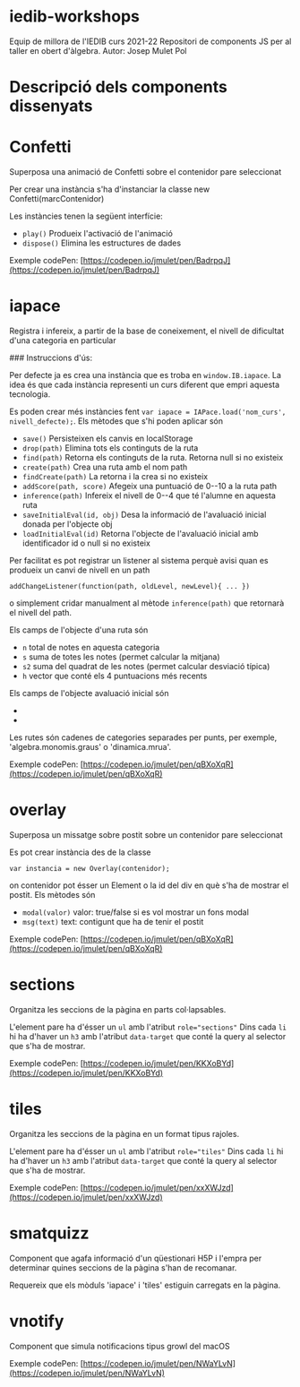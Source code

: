 # iedib-workshops

Equip de millora de l'IEDIB curs 2021-22
Repositori de components JS per al taller en obert d'àlgebra.
Autor: Josep Mulet Pol

# Descripció dels components dissenyats

# Confetti

Superposa una animació de Confetti sobre el contenidor pare seleccionat

Per crear una instància s'ha d'instanciar la classe 
new Confetti(marcContenidor)

Les instàncies tenen la següent interfície:

- `play()` Produeix l'activació de l'animació
- `dispose()` Elimina les estructures de dades

Exemple codePen: [https://codepen.io/jmulet/pen/BadrpqJ](https://codepen.io/jmulet/pen/BadrpqJ)

# iapace

Registra i infereix, a partir de la base de coneixement, el nivell de dificultat d'una categoria en particular

### Instruccions d'ús:

Per defecte ja es crea una instància que es troba en `window.IB.iapace`. La idea és que cada instància representi un curs diferent que empri aquesta tecnologia.

Es poden crear més instàncies fent `var iapace = IAPace.load('nom_curs', nivell_defecte);`. Els mètodes que s'hi poden aplicar són

- `save()` Persisteixen els canvis en localStorage
- `drop(path)` Elimina tots els continguts de la ruta
- `find(path)` Retorna els continguts de la ruta. Retorna null si no existeix
- `create(path)` Crea una ruta amb el nom path
- `findCreate(path)` La retorna i la crea si no existeix
- `addScore(path, score)` Afegeix una puntuació de 0--10 a la ruta path
- `inference(path)` Infereix el nivell de 0--4 que té l'alumne en aquesta ruta
- `saveInitialEval(id, obj)` Desa la informació de l'avaluació inicial donada per l'objecte obj
- `loadInitialEval(id)` Retorna l'objecte de l'avaluació inicial amb identificador id o null si no existeix

Per facilitat es pot registrar un listener al sistema perquè avisi quan es produeix un canvi de nivell en un path

`addChangeListener(function(path, oldLevel, newLevel){ ... })`

o simplement cridar manualment al mètode `inference(path)` que retornarà el nivell del path.

Els camps de l'objecte d'una ruta són
  
- `n` total de notes en aquesta categoria
- `s` suma de totes les notes (permet calcular la mitjana)
- `s2` suma del quadrat de les notes (permet calcular desviació típica)
- `h` vector que conté els 4 puntuacions més recents

Els camps de l'objecte avaluació inicial són

- ` `
- ` `


Les rutes són cadenes de categories separades per punts, per exemple, 'algebra.monomis.graus' o 'dinamica.mrua'.
 
Exemple codePen: [https://codepen.io/jmulet/pen/qBXoXqR](https://codepen.io/jmulet/pen/qBXoXqR)



# overlay

Superposa un missatge sobre postit sobre un contenidor pare seleccionat

Es pot crear instància des de la classe

`var instancia = new Overlay(contenidor);`

on contenidor pot ésser un Element o la id del div en què s'ha de mostrar el postit. Els mètodes són

- `modal(valor)` valor: true/false si es vol mostrar un fons modal
- `msg(text)` text: contigunt que ha de tenir el postit

Exemple codePen: [https://codepen.io/jmulet/pen/qBXoXqR](https://codepen.io/jmulet/pen/qBXoXqR)



# sections

Organitza les seccions de la pàgina en parts col·lapsables.

L'element pare ha d'ésser un `ul` amb l'atribut `role="sections"`
Dins cada `li` hi ha d'haver un `h3` amb l'atribut `data-target` que conté la query al selector que s'ha de mostrar.

Exemple codePen: [https://codepen.io/jmulet/pen/KKXoBYd](https://codepen.io/jmulet/pen/KKXoBYd)


# tiles 

Organitza les seccions de la pàgina en un format tipus rajoles.

L'element pare ha d'ésser un `ul` amb l'atribut `role="tiles"`
Dins cada `li` hi ha d'haver un `h3` amb l'atribut `data-target` que conté la query al selector que s'ha de mostrar.

Exemple codePen: [https://codepen.io/jmulet/pen/xxXWJzd](https://codepen.io/jmulet/pen/xxXWJzd)


# smatquizz

Component que agafa informació d'un qüestionari H5P i l'empra per determinar quines seccions de la pàgina s'han de recomanar.

Requereix que els mòduls 'iapace' i 'tiles' estiguin carregats en la pàgina.


 
# vnotify

Component que simula notificacions tipus growl del macOS

Exemple codePen: [https://codepen.io/jmulet/pen/NWaYLvN](https://codepen.io/jmulet/pen/NWaYLvN)

